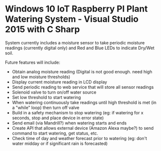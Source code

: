 # Windows 10 IoT Raspberry PI Plant Watering System - Visual Studio 2015 with C Sharp

System currently includes a moisture sensor to take periodic moisture readings (currently digital only) and Red and Blue LEDs to indicate Dry/Wet soil.

Future features will include:
- Obtain analog moisture reading (Digital is not good enough. need high and low moisture thresholds)
- Display current moisture reading in LCD display
- Send periodic reading to web service that will store all sensor readings
- Solenoid valve to turn on/off water source
- Set low threshold to start watering
- When watering continuously take readings until high threshold is met (in a "while" loop) then turn off valve
- Build in a safety mechanism to stop watering (eg: if watering for x seconds, stop and place device in error state)
- Send email (via Mandrill?) when watering starts and ends
- Create API that allows external device (Amazon Alexa maybe?) to send command to start watering, get status, etc.
- Check time of day and weather forecast prior to watering (eg: don't water midday or if significant rain is forecasted)
